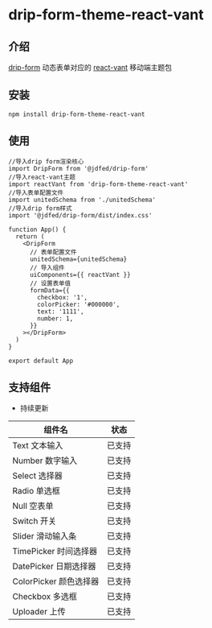 # drip-form-theme-react-vant

## 介绍

[drip-form](https://github.com/JDFED/drip-form) 动态表单对应的 [react-vant](https://github.com/3lang3/react-vant) 移动端主题包

## 安装

`npm install drip-form-theme-react-vant`

## 使用

```tsx
//导入drip form渲染核心
import DripForm from '@jdfed/drip-form'
//导入react-vant主题
import reactVant from 'drip-form-theme-react-vant'
//导入表单配置文件
import unitedSchema from './unitedSchema'
//导入drip form样式
import '@jdfed/drip-form/dist/index.css'

function App() {
  return (
    <DripForm
      // 表单配置文件
      unitedSchema={unitedSchema}
      // 导入组件
      uiComponents={{ reactVant }}
      // 设置表单值
      formData={{
        checkbox: '1',
        colorPicker: '#000000',
        text: '1111',
        number: 1,
      }}
    ></DripForm>
  )
}

export default App
```

## 支持组件

- 持续更新

| 组件名                 |  状态  |
| ---------------------- | :----: |
| Text 文本输入          | 已支持 |
| Number 数字输入        | 已支持 |
| Select 选择器          | 已支持 |
| Radio 单选框           | 已支持 |
| Null 空表单            | 已支持 |
| Switch 开关            | 已支持 |
| Slider 滑动输入条      | 已支持 |
| TimePicker 时间选择器  | 已支持 |
| DatePicker 日期选择器  | 已支持 |
| ColorPicker 颜色选择器 | 已支持 |
| Checkbox 多选框        | 已支持 |
| Uploader 上传          | 已支持 |

